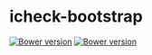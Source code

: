 # icheck-bootstrap

<a href="#" target="_blank"><img src="https://img.shields.io/badge/bower-v1.0.3-blue.svg" alt="Bower version"></a>
<a href="https://www.nuget.org/packages/icheck-bootstrap" target="_blank"><img src="https://img.shields.io/badge/nuget-v1.0.3-blue.svg" alt="Bower version"></a>
